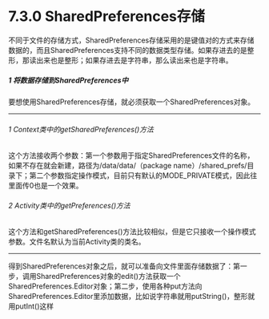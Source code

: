 # 7.3.0 SharedPreferences存储

不同于文件的存储方式，SharedPreferences存储采用的是键值对的方式来存储数据的，而且SharedPreferences支持不同的数据类型存储。如果存进去的是整形，那读出来也是整形；如果存进去是字符串，那么读出来也是字符串。

##### 1 将数据存储到SharedPreferences中

要想使用SharedPreferences存储，就必须获取一个SharedPreferences对象。

---

###### 1 Context类中的getSharedPreferences()方法

这个方法接收两个参数：第一个参数用于指定SharedPreferences文件的名称，如果不存在就会新建，路径为/data/data/（package name）/shared_prefs/目录下；第二个参数指定操作模式，目前只有默认的MODE_PRIVATE模式，因此往里面传0也是一个效果。

###### 2 Activity类中的getPreferences()方法

这个方法和getSharedPreferences()方法比较相似，但是它只接收一个操作模式参数。文件名默认为当前Activity类的类名。

---

得到SharedPreferences对象之后，就可以准备向文件里面存储数据了：第一步，调用SharedPreferences对象的edit()方法获取一个SharedPreferences.Editor对象；第二步，使用各种put方法向SharedPreferences.Editor里添加数据，比如说字符串就用putString()，整形就用putInt()这样
